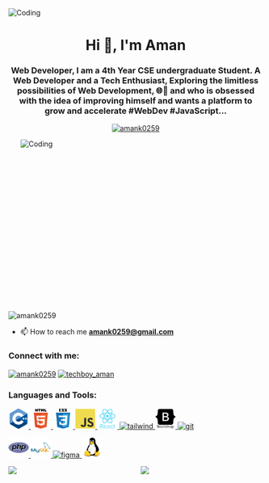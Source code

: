 <img align="top" alt="Coding" width="2000" height="300" src="https://i.ibb.co/3dKxMMw/68747470733a2f2f7468756d62732e647265616d7374696d652e636f6d2f622f686f72697a6f6e74616c2d62616e6e65722d.jpg">
<h1 align="center">Hi 👋, I'm Aman</h1>
<h3 align="center">Web Developer, I am a 4th Year CSE undergraduate Student. A Web Developer and a Tech Enthusiast, Exploring the limitless possibilities of Web Development, 🌐🚀 and who is obsessed with the idea of improving himself and wants a platform to grow and accelerate  #WebDev #JavaScript...</h3>

<p align="center"> <a href="https://github.com/ryo-ma/github-profile-trophy"><img src="https://github-profile-trophy.vercel.app/?username=amank0259" alt="amank0259" /></a> </p>

<img align="right" alt="Coding" width="480" height="340"  src="https://camo.githubusercontent.com/2309797487e5e969659a3b545c96151807b04120a9cc2985f632ec94ba00c9f3/68747470733a2f2f6d656469612e67697068792e636f6d2f6d656469612f53576f536b4e36447854737a71494b4571762f67697068792e676966">

<p align="left"> <img src="https://komarev.com/ghpvc/?username=amank0259&label=Profile%20views&color=0e75b6&style=flat" alt="amank0259" /> </p>

- 📫 How to reach me **amank0259@gmail.com**

<h3 align="left">Connect with me:</h3>
<p align="left">
<a href="https://linkedin.com/in/amank0259" target="blank"><img align="center" src="https://raw.githubusercontent.com/rahuldkjain/github-profile-readme-generator/master/src/images/icons/Social/linked-in-alt.svg" alt="amank0259" height="30" width="40" /></a>
<a href="https://instagram.com/techboy_aman" target="blank"><img align="center" src="https://raw.githubusercontent.com/rahuldkjain/github-profile-readme-generator/master/src/images/icons/Social/instagram.svg" alt="techboy_aman" height="30" width="40" /></a>
</p>

<h3 align="left">Languages and Tools:</h3>
<p align="left"> <a href="https://www.w3schools.com/cpp/" target="_blank" rel="noreferrer"> <img src="https://raw.githubusercontent.com/devicons/devicon/master/icons/cplusplus/cplusplus-original.svg" alt="cplusplus" width="40" height="40"/> </a> 
<a href="https://www.w3.org/html/" target="_blank" rel="noreferrer"> <img src="https://raw.githubusercontent.com/devicons/devicon/master/icons/html5/html5-original-wordmark.svg" alt="html5" width="40" height="40"/> </a> 
<a href="https://www.w3schools.com/css/" target="_blank" rel="noreferrer"> <img src="https://raw.githubusercontent.com/devicons/devicon/master/icons/css3/css3-original-wordmark.svg" alt="css3" width="40" height="40"/> </a>  
<a href="https://developer.mozilla.org/en-US/docs/Web/JavaScript" target="_blank" rel="noreferrer"> <img src="https://raw.githubusercontent.com/devicons/devicon/master/icons/javascript/javascript-original.svg" alt="javascript" width="40" height="40"/> </a> 
<a href="https://reactjs.org/" target="_blank" rel="noreferrer"> <img src="https://raw.githubusercontent.com/devicons/devicon/master/icons/react/react-original-wordmark.svg" alt="react" width="40" height="40"/> </a>
<a href="https://tailwindcss.com/" target="_blank" rel="noreferrer"> <img src="https://www.vectorlogo.zone/logos/tailwindcss/tailwindcss-icon.svg" alt="tailwind" width="40" height="40"/> </a>
<a href="https://getbootstrap.com" target="_blank" rel="noreferrer"> <img src="https://raw.githubusercontent.com/devicons/devicon/master/icons/bootstrap/bootstrap-plain-wordmark.svg" alt="bootstrap" width="40" height="40"/> </a>
<a href="https://git-scm.com/" target="_blank" rel="noreferrer"> <img src="https://www.vectorlogo.zone/logos/git-scm/git-scm-icon.svg" alt="git" width="40" height="40"/> </a> 



<a href="https://www.php.net" target="_blank" rel="noreferrer"> <img src="https://raw.githubusercontent.com/devicons/devicon/master/icons/php/php-original.svg" alt="php" width="40" height="40"/> </a>
<a href="https://www.mysql.com/" target="_blank" rel="noreferrer"> <img src="https://raw.githubusercontent.com/devicons/devicon/master/icons/mysql/mysql-original-wordmark.svg" alt="mysql" width="40" height="40"/> </a> 
<a href="https://www.figma.com/" target="_blank" rel="noreferrer"> <img src="https://www.vectorlogo.zone/logos/figma/figma-icon.svg" alt="figma" width="40" height="40"/> </a> 
<a href="https://www.linux.org/" target="_blank" rel="noreferrer"> <img src="https://raw.githubusercontent.com/devicons/devicon/master/icons/linux/linux-original.svg" alt="linux" width="40" height="40"/> </a>
</p>

 
<div>
<a href="https://github-readme-stats.vercel.app/api?username=amank0259&theme=tokyonight">
  <img  align="left" src="https://github-readme-stats.vercel.app/api?username=amank0259&count_private=true&show_icons=true&theme=tokyonight" width="46%" />
</a>
<a href="https://github-readme-stats.vercel.app/api/top-langs/?username=amank0259&hide=php&theme=tokyonight">
  <img align="right" src="https://github-readme-stats.vercel.app/api/top-langs?username=amank0259&show_icons=true&locale=en&layout=compact" width="48%" />
</a>
  </div>
